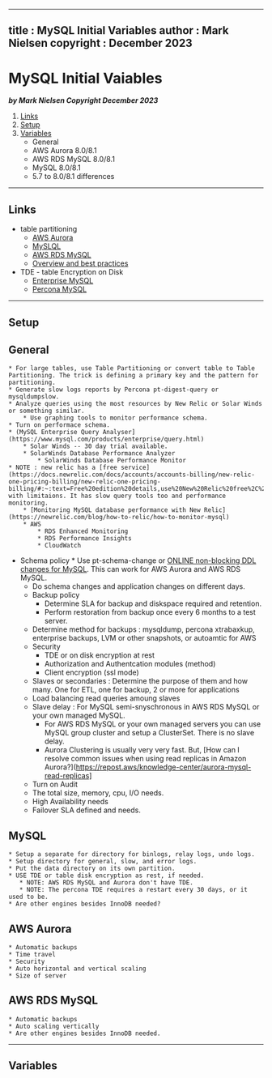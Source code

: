 
---
title : MySQL Initial Variables
author : Mark Nielsen
copyright : December 2023
---


MySQL Initial Vaiables
==============================

_**by Mark Nielsen
Copyright December 2023**_

1. [Links](#links)
2. [Setup](#setup)
3. [Variables](#variables)
    * General
    * AWS Aurora 8.0/8.1
    * AWS RDS MySQL 8.0/8.1
    * MySQL 8.0/8.1
    * 5.7 to 8.0/8.1 differences

* * *
<a name=links></a>Links
-----
* table partitioning
    * [AWS Aurora](https://docs.aws.amazon.com/dms/latest/oracle-to-aurora-mysql-migration-playbook/chap-oracle-aurora-mysql.storage.partition.html)
    * [MySLQL](https://dev.mysql.com/doc/refman/8.0/en/partitioning.html)
    * [AWS RDS MySQL](https://aws.amazon.com/blogs/database/perform-parallel-load-for-partitioned-data-into-amazon-s3-using-aws-dms/)
    * [Overview and best practices](https://hevodata.com/learn/mysql-partition/)
* TDE - table Encryption on Disk
    * [Enterprise MySQL](https://www.mysql.com/products/enterprise/tde.html)
    * [Percona MySQL](https://www.percona.com/blog/transparent-data-encryption-tde/)

* * *
<a name=Setup></a>Setup
-----


## General
    * For large tables, use Table Partitioning or convert table to Table Partitioning. The trick is defining a primary key and the pattern for partitioning.
    * Generate slow logs reports by Percona pt-digest-query or mysqldumpslow.
    * Analyze queries using the most resources by New Relic or Solar Winds or something similar.
        * Use graphing tools to monitor performance schema.
	* Turn on performace schema.
	* (MySQL Enterprise Query Analyser](https://www.mysql.com/products/enterprise/query.html)
        * Solar Winds -- 30 day trial available. 
	    * SolarWinds Database Performance Analyzer
            * SolarWinds Database Performance Monitor
	* NOTE : new relic has a [free service](https://docs.newrelic.com/docs/accounts/accounts-billing/new-relic-one-pricing-billing/new-relic-one-pricing-billing/#:~:text=Free%20edition%20details,use%20New%20Relic%20free%2C%20forever.] with limitaions. It has slow query tools too and performance monitoring.
	    * [Monitoring MySQL database performance with New Relic](https://newrelic.com/blog/how-to-relic/how-to-monitor-mysql)
        * AWS
            * RDS Enhanced Monitoring
            * RDS Performance Insights
            * CloudWatch
* Schema policy
        * Use pt-schema-change or [ONLINE non-blocking DDL changes for MySQL](https://dev.mysql.com/doc/refman/8.0/en/innodb-online-ddl-operations.html). This can work for AWS Aurora and AWS RDS MySQL.
	* Do schema changes and application changes on different days.
    * Backup policy
        * Determine SLA for backup and diskspace required and retention.
        * Perform restoration from backup once every 6 months to a test server.
	* Determine method for backups : mysqldump, percona xtrabaxkup, enterprise backups, LVM or other snapshots, or autoamtic for AWS
    * Security
        * TDE or on disk encryption at rest
        * Authorization and Authentcation modules (method)
        * Client encryption (ssl mode)
    * Slaves or secondaries : Determine the purpose of them and how many. One for ETL, one for backup, 2 or more for applications
    * Load balancing read queries amoung slaves
    * Slave delay : For MySQL semi-snyschronous in AWS RDS MySQL or your own managed MySQL.
        * For AWS RDS MySQL or your own managed servers you can use MySQL group cluster and setup a ClusterSet. There is no slave delay.
        * Aurora Clustering is usually very very fast. But, [How can I resolve common issues when using read replicas in Amazon Aurora?](https://repost.aws/knowledge-center/aurora-mysql-read-replicas]
    * Turn on Audit
    * The total size, memory, cpu, I/O needs. 
    * High Availability needs
    * Failover SLA defined and needs. 

## MySQL
    * Setup a separate for directory for binlogs, relay logs, undo logs.
    * Setup directory for general, slow, and error logs.
    * Put the data directory on its own partition.
    * USE TDE or table disk encryption as rest, if needed.
       * NOTE: AWS RDS MySQL and Aurora don't have TDE.
       * NOTE: The percona TDE requires a restart every 30 days, or it used to be.     
    * Are other engines besides InnoDB needed?

## AWS Aurora
    * Automatic backups
    * Time travel
    * Security
    * Auto horizontal and vertical scaling
    * Size of server

## AWS RDS MySQL
    * Automatic backups
    * Auto scaling vertically
    * Are other engines besides InnoDB needed.

* * *
<a name=variables></a>Variables
-----

